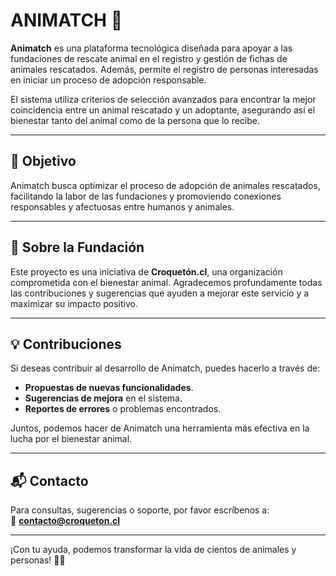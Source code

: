 # **ANIMATCH 🐾**

**Animatch** es una plataforma tecnológica diseñada para apoyar a las fundaciones de rescate animal en el registro y gestión de fichas de animales rescatados. Además, permite el registro de personas interesadas en iniciar un proceso de adopción responsable.

El sistema utiliza criterios de selección avanzados para encontrar la mejor coincidencia entre un animal rescatado y un adoptante, asegurando así el bienestar tanto del animal como de la persona que lo recibe.

---

## **🎯 Objetivo**
Animatch busca optimizar el proceso de adopción de animales rescatados, facilitando la labor de las fundaciones y promoviendo conexiones responsables y afectuosas entre humanos y animales.

---

## **🤝 Sobre la Fundación**
Este proyecto es una iniciativa de **Croquetón.cl**, una organización comprometida con el bienestar animal. Agradecemos profundamente todas las contribuciones y sugerencias que ayuden a mejorar este servicio y a maximizar su impacto positivo.

---

## **💡 Contribuciones**
Si deseas contribuir al desarrollo de Animatch, puedes hacerlo a través de:
- **Propuestas de nuevas funcionalidades**.
- **Sugerencias de mejora** en el sistema.
- **Reportes de errores** o problemas encontrados.

Juntos, podemos hacer de Animatch una herramienta más efectiva en la lucha por el bienestar animal.

---

## **📬 Contacto**
Para consultas, sugerencias o soporte, por favor escríbenos a:  
📧 **contacto@croqueton.cl**

---

¡Con tu ayuda, podemos transformar la vida de cientos de animales y personas! 💖🐾

